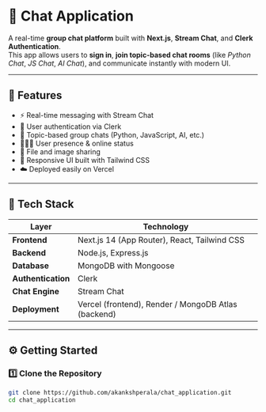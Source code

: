 # 💬 Chat Application

A real-time **group chat platform** built with **Next.js**, **Stream Chat**, and **Clerk Authentication**.  
This app allows users to **sign in**, **join topic-based chat rooms** (like *Python Chat*, *JS Chat*, *AI Chat*), and communicate instantly with modern UI.

---

## 🚀 Features

- ⚡ Real-time messaging with Stream Chat  
- 🔐 User authentication via Clerk  
- 💬 Topic-based group chats (Python, JavaScript, AI, etc.)  
- 🧑‍🤝‍🧑 User presence & online status  
- 📁 File and image sharing  
- 🎨 Responsive UI built with Tailwind CSS  
- ☁️ Deployed easily on Vercel  

---

## 🧰 Tech Stack

| Layer | Technology |
|-------|-------------|
| **Frontend** | Next.js 14 (App Router), React, Tailwind CSS |
| **Backend** | Node.js, Express.js |
| **Database** | MongoDB with Mongoose |
| **Authentication** | Clerk |
| **Chat Engine** | Stream Chat |
| **Deployment** | Vercel (frontend), Render / MongoDB Atlas (backend) |

---

## ⚙️ Getting Started

### 1️⃣ Clone the Repository

```bash
git clone https://github.com/akankshperala/chat_application.git
cd chat_application

